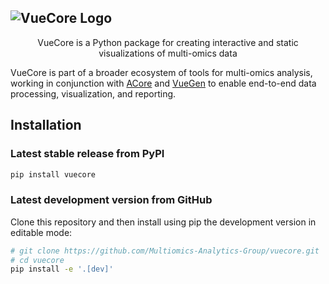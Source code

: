 ## ![VueCore Logo](https://raw.githubusercontent.com/Multiomics-Analytics-Group/vuecore/add-logo/docs/images/logo/vuecore_logo.svg)

<p align="center">
   VueCore is a Python package for creating interactive and static visualizations of multi-omics data
</p>

VueCore is part of a broader ecosystem of tools for multi-omics analysis, working in conjunction with [ACore][acore] and [VueGen][vuegen] to enable end-to-end data processing, visualization, and reporting.

## Installation

### Latest stable release from PyPI

```bash
pip install vuecore
```

### Latest development version from GitHub

Clone this repository and then install using pip the development version in
editable mode:

```bash
# git clone https://github.com/Multiomics-Analytics-Group/vuecore.git
# cd vuecore
pip install -e '.[dev]'
```

[vuegen]: https://github.com/Multiomics-Analytics-Group/vuegen
[acore]: https://github.com/Multiomics-Analytics-Group/acore